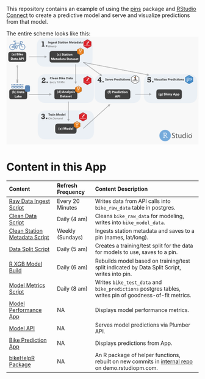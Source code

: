 This repository contains an example of using the
[pins](https://github.com/rstudio/pins) package and [RStudio
Connect](https://rstudio.com/products/connect/) to create a predictive
model and serve and visualize predictions from that model.

The entire scheme looks like this: ![](./system_schematic.png)

Content in this App
===================

<table>
<thead>
<tr class="header">
<th style="text-align: left;">Content</th>
<th style="text-align: left;">Refresh Frequency</th>
<th style="text-align: left;">Content Description</th>
</tr>
</thead>
<tbody>
<tr class="odd">
<td style="text-align: left;"><a href="">Raw Data Ingest Script</a></td>
<td style="text-align: left;">Every 20 Minutes</td>
<td style="text-align: left;">Writes data from API calls into <code>bike_raw_data</code> table in postgres.</td>
</tr>
<tr class="even">
<td style="text-align: left;"><a href="">Clean Data Script</a></td>
<td style="text-align: left;">Daily (4 am)</td>
<td style="text-align: left;">Cleans <code>bike_raw_data</code> for modeling, writes into <code>bike_model_data</code>.</td>
</tr>
<tr class="odd">
<td style="text-align: left;"><a href="">Clean Station Metadata Script</a></td>
<td style="text-align: left;">Weekly (Sundays)</td>
<td style="text-align: left;">Ingests station metadata and saves to a pin (names, lat/long).</td>
</tr>
<tr class="even">
<td style="text-align: left;"><a href="">Data Split Script</a></td>
<td style="text-align: left;">Daily (5 am)</td>
<td style="text-align: left;">Creates a training/test split for the data for models to use, saves to a pin.</td>
</tr>
<tr class="odd">
<td style="text-align: left;"><a href="">R XGB Model Build</a></td>
<td style="text-align: left;">Daily (6 am)</td>
<td style="text-align: left;">Rebuilds model based on training/test split indicated by Data Split Script, writes into pin.</td>
</tr>
<tr class="even">
<td style="text-align: left;"><a href="">Model Metrics Script</a></td>
<td style="text-align: left;">Daily (8 am)</td>
<td style="text-align: left;">Writes <code>bike_test_data</code> and <code>bike_predictions</code> postgres tables, writes pin of goodness-of-fit metrics.</td>
</tr>
<tr class="odd">
<td style="text-align: left;"><a href="">Model Performance App</a></td>
<td style="text-align: left;">NA</td>
<td style="text-align: left;">Displays model performance metrics.</td>
</tr>
<tr class="even">
<td style="text-align: left;"><a href="">Model API</a></td>
<td style="text-align: left;">NA</td>
<td style="text-align: left;">Serves model predictions via Plumber API.</td>
</tr>
<tr class="odd">
<td style="text-align: left;"><a href="">Bike Prediction App</a></td>
<td style="text-align: left;">NA</td>
<td style="text-align: left;">Displays predictions from App.</td>
</tr>
<tr class="even">
<td style="text-align: left;"><a href="">bikeHelpR Package</a></td>
<td style="text-align: left;">NA</td>
<td style="text-align: left;">An R package of helper functions, rebuilt on new commits in <a href="https://demo.rstudiopm.com/client/#/repos/8/packages/bikeHelpR">internal repo</a> on demo.rstudiopm.com.</td>
</tr>
</tbody>
</table>
